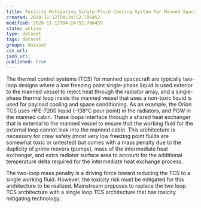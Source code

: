 ```yaml
---
title: Toxicity Mitigating Single-Fluid Cooling System for Manned Spacecraft, Phase I
created: 2020-11-12T04:24:52.786452
modified: 2020-11-12T04:24:52.786459
state: active
type: dataset
tags: dataset
groups: dataset
csv_url: 
json_url: 
published: true
---
```

<p style="margin-left:0in; margin-right:0in">The thermal control systems (TCS) for manned spacecraft are typically two-loop designs where a low freezing point single-phase liquid is used exterior to the manned vessel to reject heat through the radiator array, and a single-phase thermal loop inside the manned vessel that uses a non-toxic liquid is used for payload cooling and space conditioning. As an example, the Orion TCS uses HFE-7200 liquid (-138&deg;C pour point) in the radiators, and PGW in the manned cabin. These loops interface through a shared heat exchanger that is external to the manned vessel to ensure that the working fluid for the external loop cannot leak into the manned cabin. This architecture is necessary for crew safety (most very low freezing point fluids are somewhat toxic or untested) but comes with a mass penalty due to the duplicity of prime movers (pumps), mass of the intermediate heat exchanger, and extra radiator surface area to account for the additional temperature delta required for the intermediate heat exchange process.</p>

<p>The two-loop mass penalty is a driving force toward reducing the TCS to a single working fluid. However, the toxicity risk must be mitigated for this architecture to be realized. Mainstream proposes to replace the two loop TCS architecture with a single loop TCS architecture that has toxicity mitigating technology.</p>
